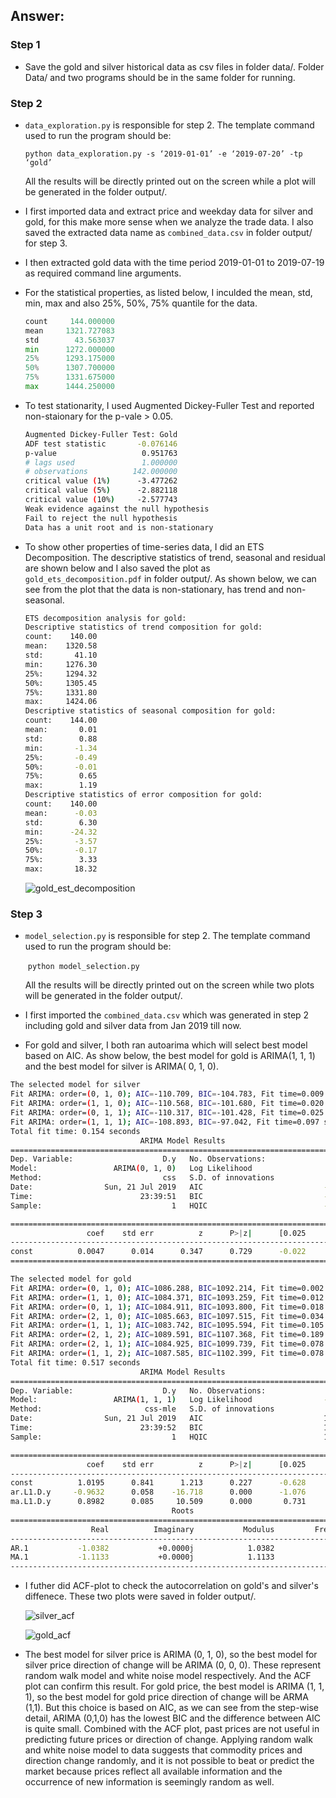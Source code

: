 ## Answer:

### Step 1

- Save the gold and silver historical data as csv files in folder data/. Folder Data/ and two programs should be in the same folder for running.

### Step 2

- `data_exploration.py` is responsible for step 2. The template command used to run the program should be:

  `python data_exploration.py -s ‘2019-01-01’ -e ‘2019-07-20’ -tp ‘gold’`

  All the results will be directly printed out on the screen while a plot will be generated in the folder output/.

- I first imported data and extract price and weekday data for silver and gold, for this make more sense when we analyze the trade data. I also saved the extracted data name as `combined_data.csv` in folder output/ for step 3.

- I then extracted gold data with the time period 2019-01-01 to 2019-07-19 as required command line arguments.

- For the statistical properties, as listed below, I inculded the mean, std, min, max and also 25%, 50%, 75% quantile for the data.

  ```python
  count     144.000000
  mean     1321.727083
  std        43.563037
  min      1272.000000
  25%      1293.175000
  50%      1307.700000
  75%      1331.675000
  max      1444.250000
  ```

   

- To test stationarity, I used Augmented Dickey-Fuller Test and reported non-staionary for the p-vale > 0.05.

  ```bash
  Augmented Dickey-Fuller Test: Gold
  ADF test statistic       -0.076146
  p-value                   0.951763
  # lags used               1.000000
  # observations          142.000000
  critical value (1%)      -3.477262
  critical value (5%)      -2.882118
  critical value (10%)     -2.577743
  Weak evidence against the null hypothesis
  Fail to reject the null hypothesis
  Data has a unit root and is non-stationary
  ```

- To show other properties of time-series data, I did an ETS Decomposition. The descriptive statistics of trend, seasonal and residual are shown below and I also saved the plot as `gold_ets_decomposition.pdf` in folder output/. As shown below, we can see from the plot that the data is non-stationary, has trend and non-seasonal.

  ```bash
  ETS decomposition analysis for gold:
  Descriptive statistics of trend composition for gold:
  count:    140.00
  mean:    1320.58
  std:       41.10
  min:     1276.30
  25%:     1294.32
  50%:     1305.45
  75%:     1331.80
  max:     1424.06
  Descriptive statistics of seasonal composition for gold:
  count:    144.00
  mean:       0.01
  std:        0.88
  min:       -1.34
  25%:       -0.49
  50%:       -0.01
  75%:        0.65
  max:        1.19
  Descriptive statistics of error composition for gold:
  count:    140.00
  mean:      -0.03
  std:        6.30
  min:      -24.32
  25%:       -3.57
  50%:       -0.17
  75%:        3.33
  max:       18.32
  ```

  ![gold_est_decomposition](images/gold_est_decomposition.png)

### Step 3

- `model_selection.py`  is responsible for step 2. The template command used to run the program should be:

  ​	`python model_selection.py`

  All the results will be directly printed out on the screen while two plots will be generated in the folder output/.

- I first imported the `combined_data.csv` which was generated in step 2 including gold and silver data from Jan 2019 till now.

- For gold and silver, I both ran autoarima which will select best model based on AIC. As show below, the best model for gold is ARIMA(1, 1, 1) and the best model for silver is ARIMA( 0, 1, 0).

```bash
The selected model for silver
Fit ARIMA: order=(0, 1, 0); AIC=-110.709, BIC=-104.783, Fit time=0.009 seconds
Fit ARIMA: order=(1, 1, 0); AIC=-110.568, BIC=-101.680, Fit time=0.020 seconds
Fit ARIMA: order=(0, 1, 1); AIC=-110.317, BIC=-101.428, Fit time=0.025 seconds
Fit ARIMA: order=(1, 1, 1); AIC=-108.893, BIC=-97.042, Fit time=0.097 seconds
Total fit time: 0.154 seconds
                             ARIMA Model Results
==============================================================================
Dep. Variable:                    D.y   No. Observations:                  143
Model:                 ARIMA(0, 1, 0)   Log Likelihood                  57.354
Method:                           css   S.D. of innovations              0.162
Date:                Sun, 21 Jul 2019   AIC                           -110.709
Time:                        23:39:51   BIC                           -104.783
Sample:                             1   HQIC                          -108.301

==============================================================================
                 coef    std err          z      P>|z|      [0.025      0.975]
------------------------------------------------------------------------------
const          0.0047      0.014      0.347      0.729      -0.022       0.031
==============================================================================
```

```bash
The selected model for gold
Fit ARIMA: order=(0, 1, 0); AIC=1086.288, BIC=1092.214, Fit time=0.002 seconds
Fit ARIMA: order=(1, 1, 0); AIC=1084.371, BIC=1093.259, Fit time=0.012 seconds
Fit ARIMA: order=(0, 1, 1); AIC=1084.911, BIC=1093.800, Fit time=0.018 seconds
Fit ARIMA: order=(2, 1, 0); AIC=1085.663, BIC=1097.515, Fit time=0.034 seconds
Fit ARIMA: order=(1, 1, 1); AIC=1083.742, BIC=1095.594, Fit time=0.105 seconds
Fit ARIMA: order=(2, 1, 2); AIC=1089.591, BIC=1107.368, Fit time=0.189 seconds
Fit ARIMA: order=(2, 1, 1); AIC=1084.925, BIC=1099.739, Fit time=0.078 seconds
Fit ARIMA: order=(1, 1, 2); AIC=1087.585, BIC=1102.399, Fit time=0.078 seconds
Total fit time: 0.517 seconds
                             ARIMA Model Results
==============================================================================
Dep. Variable:                    D.y   No. Observations:                  143
Model:                 ARIMA(1, 1, 1)   Log Likelihood                -537.871
Method:                       css-mle   S.D. of innovations             10.397
Date:                Sun, 21 Jul 2019   AIC                           1083.742
Time:                        23:39:52   BIC                           1095.594
Sample:                             1   HQIC                          1088.558

==============================================================================
                 coef    std err          z      P>|z|      [0.025      0.975]
------------------------------------------------------------------------------
const          1.0195      0.841      1.213      0.227      -0.628       2.667
ar.L1.D.y     -0.9632      0.058    -16.718      0.000      -1.076      -0.850
ma.L1.D.y      0.8982      0.085     10.509      0.000       0.731       1.066
                                    Roots
=============================================================================
                  Real          Imaginary           Modulus         Frequency
-----------------------------------------------------------------------------
AR.1           -1.0382           +0.0000j            1.0382            0.5000
MA.1           -1.1133           +0.0000j            1.1133            0.5000
-----------------------------------------------------------------------------
```

- I futher did ACF-plot to check the autocorrelation on gold's and silver's diffenece. These two plots were saved in folder output/.

   ![silver_acf](images/silver_acf.png)

  ![gold_acf](images/gold_acf.png)

- The best model for silver price is ARIMA (0, 1, 0), so the best model for silver price direction of change will be ARIMA (0, 0, 0). These represent random walk model and white noise model respectively. And the ACF plot can confirm this result. For gold price, the best model is ARIMA (1, 1, 1), so the best model for gold price direction of change will be ARMA (1,1). But this choice is based on AIC, as we can see from the step-wise detail, ARIMA (0,1,0) has the lowest BIC and the difference between AIC is quite small. Combined with the ACF plot, past prices are not useful in predicting future prices or direction of change. Applying random walk and white noise model to data suggests that commodity prices and direction change randomly, and it is not possible to beat or predict the market because prices reflect all available information and the occurrence of new information is seemingly random as well.
